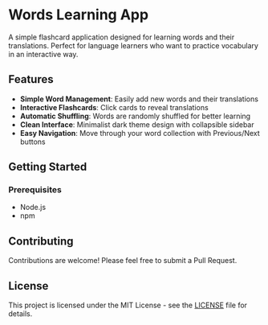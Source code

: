 # Words Learning App

A simple flashcard application designed for learning words and their translations. Perfect for language learners who want to practice vocabulary in an interactive way.

## Features

- **Simple Word Management**: Easily add new words and their translations
- **Interactive Flashcards**: Click cards to reveal translations
- **Automatic Shuffling**: Words are randomly shuffled for better learning
- **Clean Interface**: Minimalist dark theme design with collapsible sidebar
- **Easy Navigation**: Move through your word collection with Previous/Next buttons

## Getting Started

### Prerequisites
- Node.js
- npm

## Contributing

Contributions are welcome! Please feel free to submit a Pull Request.

## License

This project is licensed under the MIT License - see the [LICENSE](LICENSE) file for details.
